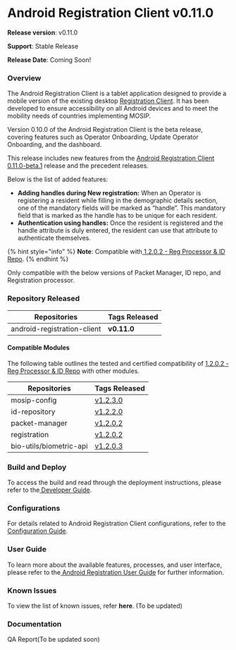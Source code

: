 # Android Registration Client v0.11.0

**Release version**: v0.11.0

**Support**: Stable Release

**Release Date**: Coming Soon!

### **Overview** <a href="#overview" id="overview"></a>

The Android Registration Client is a tablet application designed to provide a mobile version of the existing desktop [Registration Client](https://docs.mosip.io/1.2.0/modules/registration-client).  It has been developed to ensure accessibility on all Android devices and to meet the mobility needs of countries implementing MOSIP.

Version 0.10.0 of the Android Registration Client is the beta release, covering features such as Operator Onboarding, Update Operator Onboarding, and the dashboard.

This release includes new features from the [Android Registration Client 0.11.0-beta.1](https://docs.mosip.io/1.2.0/releases/android-registration-client-0.11.0-beta.1) release and the precedent releases.

Below is the list of added features:

* **Adding handles during New registration:** When an Operator is registering a resident while filling in the demographic details section, one of the mandatory fields will be marked as “handle”. This mandatory field that is marked as the handle has to be unique for each resident.
* **Authentication using handles:** Once the resident is registered and the handle attribute is duly entered, the resident can use that attribute to authenticate themselves.

{% hint style="info" %}
**Note**: Compatible with[ ](https://docs.mosip.io/1.2.0/releases/release-notes)[1.2.0.2 - Reg Processor & ID Repo](https://docs.mosip.io/1.2.0/releases/1.2.0.2-reg-processor-and-id-repo).
{% endhint %}

Only compatible with the below versions of Packet Manager, ID repo, and Registration processor.

### **Repository Released** <a href="#repository-released" id="repository-released"></a>

| Repositories                | Tags Released |
| --------------------------- | ------------- |
| android-registration-client | **v0.11.0**   |

#### **Compatible Modules** <a href="#compatible-modules" id="compatible-modules"></a>

The following table outlines the tested and certified compatibility of [1.2.0.2 - Reg Processor & ID Repo](https://docs.mosip.io/1.2.0/releases/1.2.0.2-reg-processor-and-id-repo) with other modules.

| Repositories            | Tags Released                                                     |
| ----------------------- | ----------------------------------------------------------------- |
| mosip-config            | [v1.2.3.0](https://github.com/mosip/mosip-config/tree/v1.2.3.0)   |
| id-repository           | [v1.2.2.0](https://github.com/mosip/id-repository/tree/v1.2.2.0)  |
| packet-manager          | [v1.2.0.2](https://github.com/mosip/packet-manager/tree/v1.2.0.2) |
| registration            | [v1.2.0.2](https://github.com/mosip/registration/tree/v1.2.0.2)   |
| bio-utils/biometric-api | [v1.2.0.3](https://github.com/mosip/bio-utils/tree/v1.2.0.3)      |

### **Build and Deploy** <a href="#build-and-deploy" id="build-and-deploy"></a>

To access the build and read through the deployment instructions, please refer to the[ Developer Guide](https://docs.mosip.io/1.2.0/modules/android-registration-client/android-registration-client-developer-guide).

### **Configurations** <a href="#configurations" id="configurations"></a>

For details related to Android Registration Client configurations, refer to the[ Configuration Guide](https://docs.mosip.io/1.2.0/modules/android-registration-client/android-registration-client-configuration).

### **User Guide** <a href="#user-guide" id="user-guide"></a>

To learn more about the available features, processes, and user interface, please refer to the[ Android Registration User Guide](https://docs.mosip.io/1.2.0/modules/android-registration-client/android-registration-client-user-guide) for further information.

### **Known Issues** <a href="#known-issues" id="known-issues"></a>

To view the list of known issues, refer **here**. (To be updated)

### Documentation

QA Report(To be updated soon)
